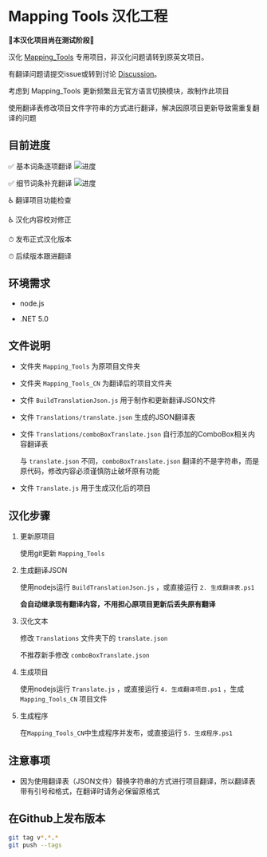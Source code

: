 # Mapping Tools 汉化工程

🚧**本汉化项目尚在测试阶段**🚧

汉化 [Mapping_Tools](https://github.com/OliBomby/Mapping_Tools) 专用项目，非汉化问题请转到原英文项目。

有翻译问题请提交issue或转到讨论 [Discussion](https://github.com/Exsper/mapping-tools-cn/discussions)。

考虑到 Mapping_Tools 更新频繁且无官方语言切换模块，故制作此项目

使用翻译表修改项目文件字符串的方式进行翻译，解决因原项目更新导致需重复翻译的问题

## 目前进度

✅ 基本词条逐项翻译 ![进度](https://geps.dev/progress/100)

✅ 细节词条补充翻译 ![进度](https://geps.dev/progress/100)

♿ 翻译项目功能检查

♿ 汉化内容校对修正

⏱ 发布正式汉化版本

⏱ 后续版本跟进翻译

## 环境需求

- node.js

- .NET 5.0

## 文件说明

- 文件夹 ```Mapping_Tools``` 为原项目文件夹

- 文件夹 ```Mapping_Tools_CN``` 为翻译后的项目文件夹

- 文件 ```BuildTranslationJson.js``` 用于制作和更新翻译JSON文件

- 文件 ```Translations/translate.json``` 生成的JSON翻译表

- 文件 ```Translations/comboBoxTranslate.json``` 自行添加的ComboBox相关内容翻译表
  
  与 ```translate.json``` 不同，```comboBoxTranslate.json``` 翻译的不是字符串，而是原代码，修改内容必须谨慎防止破坏原有功能

- 文件 ```Translate.js``` 用于生成汉化后的项目

## 汉化步骤

1. 更新原项目

   使用git更新 ```Mapping_Tools```

2. 生成翻译JSON

   使用nodejs运行 ```BuildTranslationJson.js``` ，或直接运行 ```2. 生成翻译表.ps1```

   **会自动继承现有翻译内容，不用担心原项目更新后丢失原有翻译**

3. 汉化文本

   修改 ```Translations``` 文件夹下的 ```translate.json```

   不推荐新手修改 ```comboBoxTranslate.json```

4. 生成项目

   使用nodejs运行 ```Translate.js``` ，或直接运行 ```4. 生成翻译项目.ps1``` ，生成 ```Mapping_Tools_CN``` 项目文件

5. 生成程序

   在```Mapping_Tools_CN```中生成程序并发布，或直接运行 ```5. 生成程序.ps1```

## 注意事项

- 因为使用翻译表（JSON文件）替换字符串的方式进行项目翻译，所以翻译表带有引号和格式，在翻译时请务必保留原格式

## 在Github上发布版本

```bash
git tag v*.*.* 
git push --tags
```
